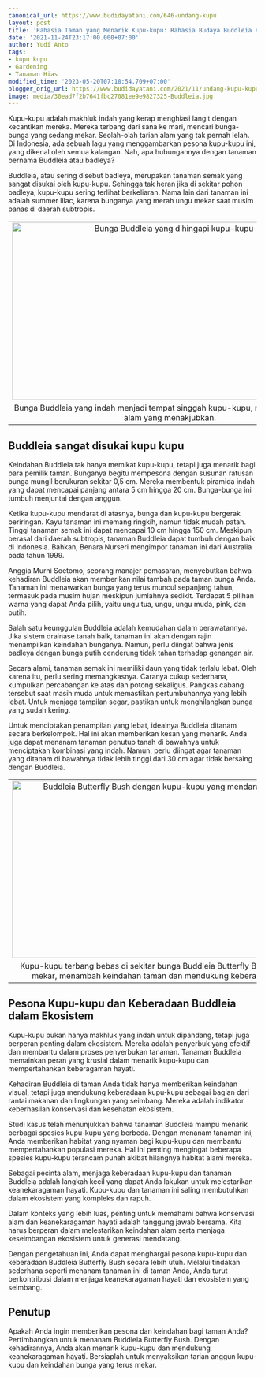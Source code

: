 ```yaml
---
canonical_url: https://www.budidayatani.com/646-undang-kupu
layout: post
title: 'Rahasia Taman yang Menarik Kupu-kupu: Rahasia Budaya Buddleia Butterfly Bush!'
date: '2021-11-24T23:17:00.000+07:00'
author: Yudi Anto
tags:
- kupu kupu
- Gardening
- Tanaman Hias
modified_time: '2023-05-20T07:18:54.709+07:00'
blogger_orig_url: https://www.budidayatani.com/2021/11/undang-kupu-kupu-dengan-buddleia.html
image: media/30ead7f2b7641fbc27081ee9e9827325-Buddleia.jpg
---
```

<p>Kupu-kupu adalah makhluk indah yang kerap menghiasi langit dengan kecantikan mereka. Mereka terbang dari sana ke mari, mencari bunga-bunga yang sedang mekar. Seolah-olah tarian alam yang tak pernah lelah. Di Indonesia, ada sebuah lagu yang menggambarkan pesona kupu-kupu ini, yang dikenal oleh semua kalangan. Nah, apa hubungannya dengan tanaman bernama Buddleia atau badleya?</p><p>Buddleia, atau sering disebut badleya, merupakan tanaman semak yang sangat disukai oleh kupu-kupu. Sehingga tak heran jika di sekitar pohon badleya, kupu-kupu sering terlihat berkeliaran. Nama lain dari tanaman ini adalah summer lilac, karena bunganya yang merah ungu mekar saat musim panas di daerah subtropis.</p><table align="center" cellpadding="0" cellspacing="0" class="tr-caption-container" style="margin-left: auto; margin-right: auto;"><tbody><tr><td style="text-align: center;"><a href="https://blogger.googleusercontent.com/img/b/R29vZ2xl/AVvXsEgfCEA-MG1l2VRpGG0cSQ-_9lXsHqpsDe8K7MHSpdoXtsVv0WcfEmc5hNXLL6r7LvBJQbt8fqGp75QTH5GYdXSzAp18RN9fMh8GZ5gqZpgBRVHAeEdz4eBiYJod518Rz2alIoY6GKFN_a6WL76Rqwwu0sruw3C3n9MqSReedHFy12hJVhASGRsHl4SNug/s2133/Buddleia.jpg" imageanchor="1" style="margin-left: auto; margin-right: auto;"><img alt="Bunga Buddleia yang dihingapi kupu-kupu" border="0" data-original-height="1200" data-original-width="2133" height="360" src="https://blogger.googleusercontent.com/img/b/R29vZ2xl/AVvXsEgfCEA-MG1l2VRpGG0cSQ-_9lXsHqpsDe8K7MHSpdoXtsVv0WcfEmc5hNXLL6r7LvBJQbt8fqGp75QTH5GYdXSzAp18RN9fMh8GZ5gqZpgBRVHAeEdz4eBiYJod518Rz2alIoY6GKFN_a6WL76Rqwwu0sruw3C3n9MqSReedHFy12hJVhASGRsHl4SNug/w640-h360/Buddleia.jpg" title="Keindahan dan Interaksi Antara Kupu-kupu dengan Bunga Buddleia" width="640" /></a></td></tr><tr><td class="tr-caption" style="text-align: center;">Bunga Buddleia yang indah menjadi tempat singgah kupu-kupu, menciptakan tarian alam yang menakjubkan.</td></tr></tbody></table><h2>Buddleia sangat disukai kupu kupu</h2><p>Keindahan Buddleia tak hanya memikat kupu-kupu, tetapi juga menarik bagi para pemilik taman. Bunganya begitu mempesona dengan susunan ratusan bunga mungil berukuran sekitar 0,5 cm. Mereka membentuk piramida indah yang dapat mencapai panjang antara 5 cm hingga 20 cm. Bunga-bunga ini tumbuh menjuntai dengan anggun.</p><p>Ketika kupu-kupu mendarat di atasnya, bunga dan kupu-kupu bergerak beriringan. Kayu tanaman ini memang ringkih, namun tidak mudah patah. Tinggi tanaman semak ini dapat mencapai 10 cm hingga 150 cm. Meskipun berasal dari daerah subtropis, tanaman Buddleia dapat tumbuh dengan baik di Indonesia. Bahkan, Benara Nurseri mengimpor tanaman ini dari Australia pada tahun 1999.</p><p>Anggia Murni Soetomo, seorang manajer pemasaran, menyebutkan bahwa kehadiran Buddleia akan memberikan nilai tambah pada taman bunga Anda. Tanaman ini menawarkan bunga yang terus muncul sepanjang tahun, termasuk pada musim hujan meskipun jumlahnya sedikit. Terdapat 5 pilihan warna yang dapat Anda pilih, yaitu ungu tua, ungu, ungu muda, pink, dan putih.</p><p>Salah satu keunggulan Buddleia adalah kemudahan dalam perawatannya. Jika sistem drainase tanah baik, tanaman ini akan dengan rajin menampilkan keindahan bunganya. Namun, perlu diingat bahwa jenis badleya dengan bunga putih cenderung tidak tahan terhadap genangan air.</p><p>Secara alami, tanaman semak ini memiliki daun yang tidak terlalu lebat. Oleh karena itu, perlu sering memangkasnya. Caranya cukup sederhana, kumpulkan percabangan ke atas dan potong sekaligus. Pangkas cabang tersebut saat masih muda untuk memastikan pertumbuhannya yang lebih lebat. Untuk menjaga tampilan segar, pastikan untuk menghilangkan bunga yang sudah kering.</p><p>Untuk menciptakan penampilan yang lebat, idealnya Buddleia ditanam secara berkelompok. Hal ini akan memberikan kesan yang menarik. Anda juga dapat menanam tanaman penutup tanah di bawahnya untuk menciptakan kombinasi yang indah. Namun, perlu diingat agar tanaman yang ditanam di bawahnya tidak lebih tinggi dari 30 cm agar tidak bersaing dengan Buddleia.</p><table align="center" cellpadding="0" cellspacing="0" class="tr-caption-container" style="margin-left: auto; margin-right: auto;"><tbody><tr><td style="text-align: center;"><a href="https://blogger.googleusercontent.com/img/b/R29vZ2xl/AVvXsEiEJmEwMLCAE2tN6a_0E43Xtk8l3lX3sQrp5h9qYbqtBy8vIrKMn1UIsBfQFYfG83LsRnHiMMuuBcDVFHxjmowkl_oLe3OUm4Ku0nJmqtT3AIf_pl3UwyAYZTQKLN2BLXVLnYc3CC88Avv5ha96M1d-k3KtrUIWw_ZW5YIiUG3t7eEGwpLWKgxzWf1AKg/s2133/Buddleia1.jpg" imageanchor="1" style="margin-left: auto; margin-right: auto;"><img alt="Buddleia Butterfly Bush dengan kupu-kupu yang mendarat di atasnya." border="0" data-original-height="1200" data-original-width="2133" height="360" src="https://blogger.googleusercontent.com/img/b/R29vZ2xl/AVvXsEiEJmEwMLCAE2tN6a_0E43Xtk8l3lX3sQrp5h9qYbqtBy8vIrKMn1UIsBfQFYfG83LsRnHiMMuuBcDVFHxjmowkl_oLe3OUm4Ku0nJmqtT3AIf_pl3UwyAYZTQKLN2BLXVLnYc3CC88Avv5ha96M1d-k3KtrUIWw_ZW5YIiUG3t7eEGwpLWKgxzWf1AKg/w640-h360/Buddleia1.jpg" title="Kupu-kupu Menikmati Kecantikan Bunga Buddleia Butterfly Bush." width="640" /></a></td></tr><tr><td class="tr-caption" style="text-align: center;">Kupu-kupu terbang bebas di sekitar bunga Buddleia Butterfly Bush yang sedang mekar, menambah keindahan taman dan mendukung keberagaman hayati.</td></tr></tbody></table><h2>Pesona Kupu-kupu dan Keberadaan Buddleia dalam Ekosistem</h2><p>Kupu-kupu bukan hanya makhluk yang indah untuk dipandang, tetapi juga berperan penting dalam ekosistem. Mereka adalah penyerbuk yang efektif dan membantu dalam proses penyerbukan tanaman. Tanaman Buddleia memainkan peran yang krusial dalam menarik kupu-kupu dan mempertahankan keberagaman hayati.</p><p>Kehadiran Buddleia di taman Anda tidak hanya memberikan keindahan visual, tetapi juga mendukung keberadaan kupu-kupu sebagai bagian dari rantai makanan dan lingkungan yang seimbang. Mereka adalah indikator keberhasilan konservasi dan kesehatan ekosistem.</p><p>Studi kasus telah menunjukkan bahwa tanaman Buddleia mampu menarik berbagai spesies kupu-kupu yang berbeda. Dengan menanam tanaman ini, Anda memberikan habitat yang nyaman bagi kupu-kupu dan membantu mempertahankan populasi mereka. Hal ini penting mengingat beberapa spesies kupu-kupu terancam punah akibat hilangnya habitat alami mereka.</p><p>Sebagai pecinta alam, menjaga keberadaan kupu-kupu dan tanaman Buddleia adalah langkah kecil yang dapat Anda lakukan untuk melestarikan keanekaragaman hayati. Kupu-kupu dan tanaman ini saling membutuhkan dalam ekosistem yang kompleks dan rapuh.</p><p>Dalam konteks yang lebih luas, penting untuk memahami bahwa konservasi alam dan keanekaragaman hayati adalah tanggung jawab bersama. Kita harus berperan dalam melestarikan keindahan alam serta menjaga keseimbangan ekosistem untuk generasi mendatang.</p><p>Dengan pengetahuan ini, Anda dapat menghargai pesona kupu-kupu dan keberadaan Buddleia Butterfly Bush secara lebih utuh. Melalui tindakan sederhana seperti menanam tanaman ini di taman Anda, Anda turut berkontribusi dalam menjaga keanekaragaman hayati dan ekosistem yang seimbang.</p><h2>Penutup</h2><p>Apakah Anda ingin memberikan pesona dan keindahan bagi taman Anda? Pertimbangkan untuk menanam Buddleia Butterfly Bush. Dengan kehadirannya, Anda akan menarik kupu-kupu dan mendukung keanekaragaman hayati. Bersiaplah untuk menyaksikan tarian anggun kupu-kupu dan keindahan bunga yang terus mekar.</p>